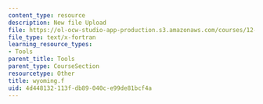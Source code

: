 ```yaml
---
content_type: resource
description: New file Upload
file: https://ol-ocw-studio-app-production.s3.amazonaws.com/courses/12-811-tropical-meteorology-spring-2011/4d448132113fdb89040ce99de81bcf4a_wyoming.f
file_type: text/x-fortran
learning_resource_types:
- Tools
parent_title: Tools
parent_type: CourseSection
resourcetype: Other
title: wyoming.f
uid: 4d448132-113f-db89-040c-e99de81bcf4a
---
```

